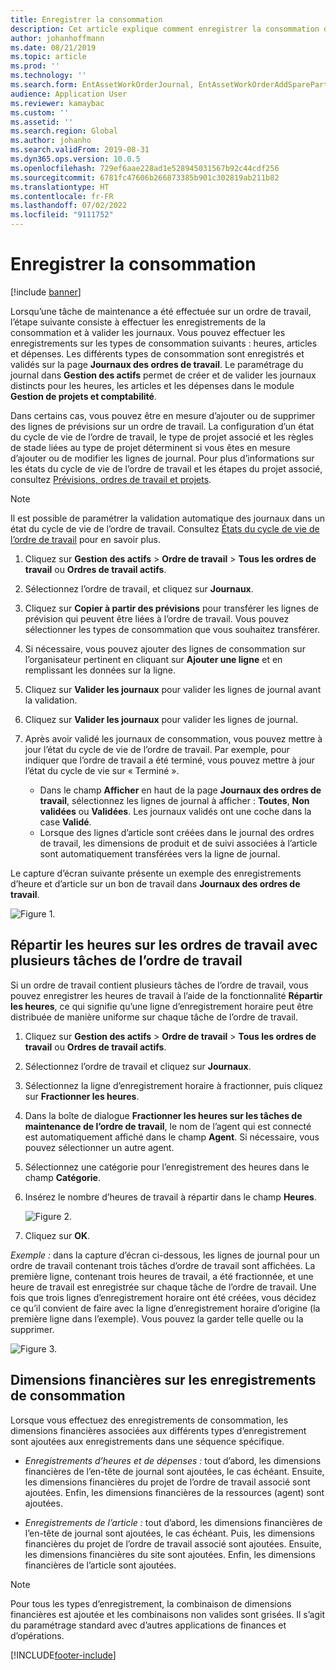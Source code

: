 ```yaml
---
title: Enregistrer la consommation
description: Cet article explique comment enregistrer la consommation dans le module Gestion des actifs.
author: johanhoffmann
ms.date: 08/21/2019
ms.topic: article
ms.prod: ''
ms.technology: ''
ms.search.form: EntAssetWorkOrderJournal, EntAssetWorkOrderAddSparePart
audience: Application User
ms.reviewer: kamaybac
ms.custom: ''
ms.assetid: ''
ms.search.region: Global
ms.author: johanho
ms.search.validFrom: 2019-08-31
ms.dyn365.ops.version: 10.0.5
ms.openlocfilehash: 729ef6aae228ad1e528945031567b92c44cdf256
ms.sourcegitcommit: 6781fc47606b266873385b901c302819ab211b82
ms.translationtype: HT
ms.contentlocale: fr-FR
ms.lasthandoff: 07/02/2022
ms.locfileid: "9111752"
---
```

# <a name="register-consumption"></a>Enregistrer la consommation

[!include [banner](../../includes/banner.md)]

 

Lorsqu’une tâche de maintenance a été effectuée sur un ordre de travail, l’étape suivante consiste à effectuer les enregistrements de la consommation et à valider les journaux. Vous pouvez effectuer les enregistrements sur les types de consommation suivants : heures, articles et dépenses. Les différents types de consommation sont enregistrés et validés sur la page **Journaux des ordres de travail**. Le paramétrage du journal dans **Gestion des actifs** permet de créer et de valider les journaux distincts pour les heures, les articles et les dépenses dans le module **Gestion de projets et comptabilité**.

Dans certains cas, vous pouvez être en mesure d’ajouter ou de supprimer des lignes de prévisions sur un ordre de travail. La configuration d’un état du cycle de vie de l’ordre de travail, le type de projet associé et les règles de stade liées au type de projet déterminent si vous êtes en mesure d’ajouter ou de modifier les lignes de journal. Pour plus d’informations sur les états du cycle de vie de l’ordre de travail et les étapes du projet associé, consultez [Prévisions, ordres de travail et projets](../integration-to-project-management-and-accounting/forecasts-work-orders-and-projects.md).

>[!NOTE]
>Il est possible de paramétrer la validation automatique des journaux dans un état du cycle de vie de l’ordre de travail. Consultez [États du cycle de vie de l’ordre de travail](../setup-for-work-orders/work-order-lifecycle-states.md) pour en savoir plus.

1. Cliquez sur **Gestion des actifs** > **Ordre de travail** > **Tous les ordres de travail** ou **Ordres de travail actifs**.

2. Sélectionnez l’ordre de travail, et cliquez sur **Journaux**.

3. Cliquez sur **Copier à partir des prévisions** pour transférer les lignes de prévision qui peuvent être liées à l’ordre de travail. Vous pouvez sélectionner les types de consommation que vous souhaitez transférer.

4. Si nécessaire, vous pouvez ajouter des lignes de consommation sur l’organisateur pertinent en cliquant sur **Ajouter une ligne** et en remplissant les données sur la ligne.

5. Cliquez sur **Valider les journaux** pour valider les lignes de journal avant la validation.

6. Cliquez sur **Valider les journaux** pour valider les lignes de journal.

7. Après avoir validé les journaux de consommation, vous pouvez mettre à jour l’état du cycle de vie de l’ordre de travail. Par exemple, pour indiquer que l’ordre de travail a été terminé, vous pouvez mettre à jour l’état du cycle de vie sur « Terminé ».

    - Dans le champ **Afficher** en haut de la page **Journaux des ordres de travail**, sélectionnez les lignes de journal à afficher : **Toutes**, **Non validées** ou **Validées**. Les journaux validés ont une coche dans la case **Validé**.  
    - Lorsque des lignes d’article sont créées dans le journal des ordres de travail, les dimensions de produit et de suivi associées à l’article sont automatiquement transférées vers la ligne de journal.  

Le capture d’écran suivante présente un exemple des enregistrements d’heure et d’article sur un bon de travail dans **Journaux des ordres de travail**.

![Figure 1.](media/01-consumption.png)


## <a name="split-hours-on-work-orders-with-several-work-order-jobs"></a>Répartir les heures sur les ordres de travail avec plusieurs tâches de l’ordre de travail

Si un ordre de travail contient plusieurs tâches de l’ordre de travail, vous pouvez enregistrer les heures de travail à l’aide de la fonctionnalité **Répartir les heures**, ce qui signifie qu’une ligne d’enregistrement horaire peut être distribuée de manière uniforme sur chaque tâche de l’ordre de travail.

1. Cliquez sur **Gestion des actifs** > **Ordre de travail** > **Tous les ordres de travail** ou **Ordres de travail actifs**.

2. Sélectionnez l’ordre de travail et cliquez sur **Journaux**.

3. Sélectionnez la ligne d’enregistrement horaire à fractionner, puis cliquez sur **Fractionner les heures**.

4. Dans la boîte de dialogue **Fractionner les heures sur les tâches de maintenance de l’ordre de travail**, le nom de l’agent qui est connecté est automatiquement affiché dans le champ **Agent**. Si nécessaire, vous pouvez sélectionner un autre agent.

5. Sélectionnez une catégorie pour l’enregistrement des heures dans le champ **Catégorie**.

6. Insérez le nombre d’heures de travail à répartir dans le champ **Heures**.

    ![Figure 2.](media/02-consumption.png)

7. Cliquez sur **OK**.

*Exemple :* dans la capture d’écran ci-dessous, les lignes de journal pour un ordre de travail contenant trois tâches d’ordre de travail sont affichées. La première ligne, contenant trois heures de travail, a été fractionnée, et une heure de travail est enregistrée sur chaque tâche de l’ordre de travail. Une fois que trois lignes d’enregistrement horaire ont été créées, vous décidez ce qu’il convient de faire avec la ligne d’enregistrement horaire d’origine (la première ligne dans l’exemple). Vous pouvez la garder telle quelle ou la supprimer. 

![Figure 3.](media/03-consumption.png)

## <a name="financial-dimensions-on-consumption-registrations"></a>Dimensions financières sur les enregistrements de consommation

Lorsque vous effectuez des enregistrements de consommation, les dimensions financières associées aux différents types d’enregistrement sont ajoutées aux enregistrements dans une séquence spécifique. 

- *Enregistrements d’heures et de dépenses :* tout d’abord, les dimensions financières de l’en-tête de journal sont ajoutées, le cas échéant. Ensuite, les dimensions financières du projet de l’ordre de travail associé sont ajoutées. Enfin, les dimensions financières de la ressources (agent) sont ajoutées.

- *Enregistrements de l’article :* tout d’abord, les dimensions financières de l’en-tête de journal sont ajoutées, le cas échéant. Puis, les dimensions financières du projet de l’ordre de travail associé sont ajoutées. Ensuite, les dimensions financières du site sont ajoutées. Enfin, les dimensions financières de l’article sont ajoutées.

>[!NOTE]
>Pour tous les types d’enregistrement, la combinaison de dimensions financières est ajoutée et les combinaisons non valides sont grisées. Il s’agit du paramétrage standard avec d’autres applications de finances et d’opérations.



[!INCLUDE[footer-include](../../../includes/footer-banner.md)]
